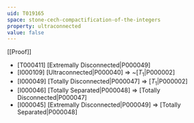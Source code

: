 ```yaml
---
uid: T019165
space: stone-cech-compactification-of-the-integers
property: ultraconnected
value: false
---
```

[[Proof]]

* [T000411] [Extremally Disconnected|P000049]
* [I000109] [Ultraconnected|P000040] => ~[$T_1$|P000002]
* [I000049] [Totally Disconnected|P000047] => [$T_1$|P000002]
* [I000046] [Totally Separated|P000048] => [Totally Disconnected|P000047]
* [I000045] [Extremally Disconnected|P000049] => [Totally Separated|P000048]

